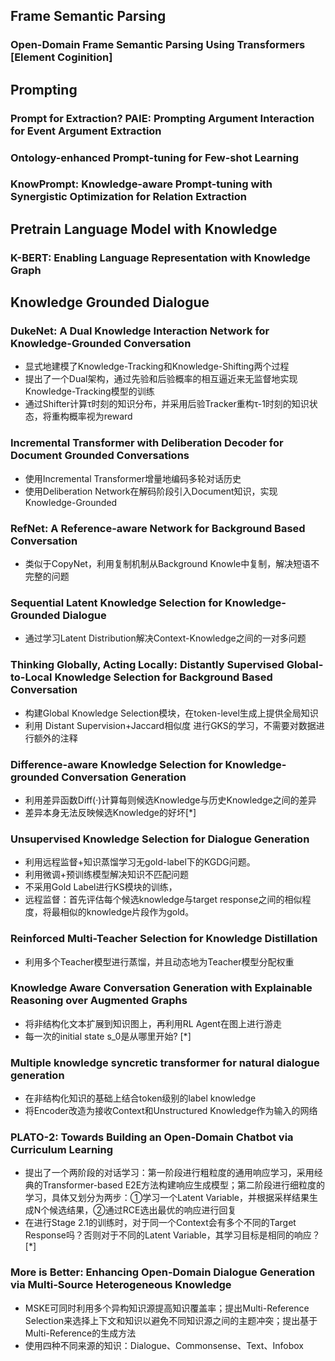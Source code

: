 ## Frame Semantic Parsing

### Open-Domain Frame Semantic Parsing Using Transformers \[Element Coginition\]


## Prompting
### Prompt for Extraction? PAIE: Prompting Argument Interaction for Event Argument Extraction

### Ontology-enhanced Prompt-tuning for Few-shot Learning

### KnowPrompt: Knowledge-aware Prompt-tuning with Synergistic Optimization for Relation Extraction

## Pretrain Language Model with Knowledge
### K-BERT: Enabling Language Representation with Knowledge Graph

## Knowledge Grounded Dialogue
### DukeNet: A Dual Knowledge Interaction Network for Knowledge-Grounded Conversation
- 显式地建模了Knowledge-Tracking和Knowledge-Shifting两个过程
- 提出了一个Dual架构，通过先验和后验概率的相互逼近来无监督地实现Knowledge-Tracking模型的训练
- 通过Shifter计算τ时刻的知识分布，并采用后验Tracker重构τ-1时刻的知识状态，将重构概率视为reward

### Incremental Transformer with Deliberation Decoder for Document Grounded Conversations
- 使用Incremental Transformer增量地编码多轮对话历史
- 使用Deliberation Network在解码阶段引入Document知识，实现Knowledge-Grounded

### RefNet: A Reference-aware Network for Background Based Conversation
- 类似于CopyNet，利用复制机制从Background Knowle中复制，解决短语不完整的问题

### Sequential Latent Knowledge Selection for Knowledge-Grounded Dialogue
- 通过学习Latent Distribution解决Context-Knowledge之间的一对多问题

### Thinking Globally, Acting Locally: Distantly Supervised Global-to-Local Knowledge Selection for Background Based Conversation
- 构建Global Knowledge Selection模块，在token-level生成上提供全局知识
- 利用 Distant Supervision+Jaccard相似度 进行GKS的学习，不需要对数据进行额外的注释

### Difference-aware Knowledge Selection for Knowledge-grounded Conversation Generation
- 利用差异函数Diff(·)计算每则候选Knowledge与历史Knowledge之间的差异
- 差异本身无法反映候选Knowledge的好坏[*] 

### Unsupervised Knowledge Selection for Dialogue Generation
- 利用远程监督+知识蒸馏学习无gold-label下的KGDG问题。
- 利用微调+预训练模型解决知识不匹配问题
- 不采用Gold Label进行KS模块的训练，
- 远程监督：首先评估每个候选knowledge与target response之间的相似程度，将最相似的knowledge片段作为gold。

### Reinforced Multi-Teacher Selection for Knowledge Distillation
- 利用多个Teacher模型进行蒸馏，并且动态地为Teacher模型分配权重

### Knowledge Aware Conversation Generation with Explainable Reasoning over Augmented Graphs
- 将非结构化文本扩展到知识图上，再利用RL Agent在图上进行游走
- 每一次的initial state s_0是从哪里开始? [*] 

### Multiple knowledge syncretic transformer for natural dialogue generation
- 在非结构化知识的基础上结合token级别的label knowledge
- 将Encoder改造为接收Context和Unstructured Knowledge作为输入的网络

### PLATO-2: Towards Building an Open-Domain Chatbot via Curriculum Learning
- 提出了一个两阶段的对话学习：第一阶段进行粗粒度的通用响应学习，采用经典的Transformer-based E2E方法构建响应生成模型；第二阶段进行细粒度的学习，具体又划分为两步：①学习一个Latent Variable，并根据采样结果生成N个候选结果，②通过RCE选出最优的响应进行回复
- 在进行Stage 2.1的训练时，对于同一个Context会有多个不同的Target Response吗？否则对于不同的Latent Variable，其学习目标是相同的响应？[*]

### More is Better: Enhancing Open-Domain Dialogue Generation via Multi-Source Heterogeneous Knowledge
- MSKE可同时利用多个异构知识源提高知识覆盖率；提出Multi-Reference Selection来选择上下文和知识以避免不同知识源之间的主题冲突；提出基于Multi-Reference的生成方法
- 使用四种不同来源的知识：Dialogue、Commonsense、Text、Infobox
